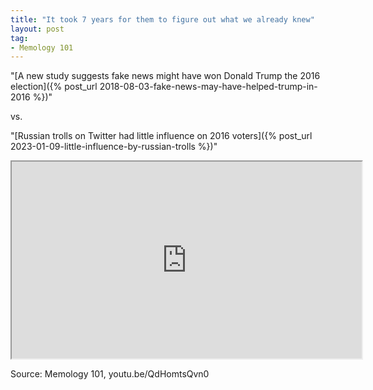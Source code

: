 ```yaml
---
title: "It took 7 years for them to figure out what we already knew"
layout: post
tag:
- Memology 101
---
```


"[A new study suggests fake news might have won Donald Trump the 2016 election]({% post_url 2018-08-03-fake-news-may-have-helped-trump-in-2016 %})"

vs.

"[Russian trolls on Twitter had little influence on 2016 voters]({% post_url 2023-01-09-little-influence-by-russian-trolls %})"

<iframe width="560" height="315" src="https://www.youtube.com/embed/QdHomtsQvn0" title="It took 7 years for them to figure out what we already knew" allowfullscreen></iframe>

Source: Memology 101, youtu.be/QdHomtsQvn0

